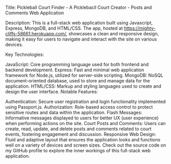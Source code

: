 Title: Pickleball Court Finder - A Picklebacll Court Creator - Posts and Comments Web Application

Description: This is a full-stack web application built using Javascript, Express, MongoDB, and HTML/CSS. The app, hosted at https://mighty-cliffs-58661.herokuapp.com/, showcases a clean and responsive design, making it easy for users to navigate and interact with the site on various devices.

Key Technologies:

JavaScript: Core programming language used for both frontend and backend development.
Express: Fast and minimal web application framework for Node.js, utilized for server-side scripting.
MongoDB: NoSQL document-oriented database, used to store and manage data for the application.
HTML/CSS: Markup and styling languages used to create and design the user interface.
Notable Features:

Authentication: Secure user registration and login functionality implemented using Passport.js.
Authorization: Role-based access control to protect sensitive routes and data within the application.
Flash Messages: Informative messages displayed to users for better UX (user experience) when performing actions on the site.
Court Posts and Comments: Users can create, read, update, and delete posts and comments related to court events, fostering engagement and discussion.
Responsive Web Design: Fluid and adaptive layout that ensures the application looks and functions well on a variety of devices and screen sizes.
Check out the source code on my GitHub profile to explore the inner workings of this full-stack web application.
